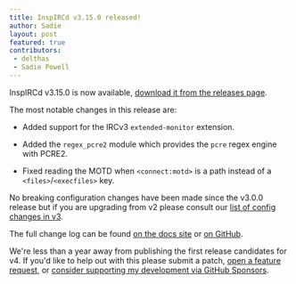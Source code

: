 ```yaml
---
title: InspIRCd v3.15.0 released!
author: Sadie
layout: post
featured: true
contributors:
 - delthas
 - Sadie Powell
---
```


InspIRCd v3.15.0 is now available, [download it from the releases page](https://github.com/inspircd/inspircd/releases/tag/v3.15.0).

The most notable changes in this release are:

- Added support for the IRCv3 `extended-monitor` extension.

- Added the `regex_pcre2` module which provides the `pcre` regex engine with PCRE2.

- Fixed reading the MOTD when `<connect:motd>` is a path instead of a `<files>`/`<execfiles>` key.

<!--more-->

No breaking configuration changes have been made since the v3.0.0 release but if you are upgrading from v2 please consult our [list of config changes in v3](https://docs.inspircd.org/3/breaking-changes).

The full change log can be found [on the docs site](https://docs.inspircd.org/3/change-log/#inspircd-3150) or [on GitHub](https://github.com/inspircd/inspircd/compare/v3.14.0...v3.15.0).

We're less than a year away from publishing the first release candidates for v4. If you'd like to help out with this please submit a patch, [open a feature request](https://github.com/inspircd/inspircd/issues/new?template=FEATURE_REQUEST.md), or [consider supporting my development via GitHub Sponsors](https://github.com/sponsors/SadieCat/).
